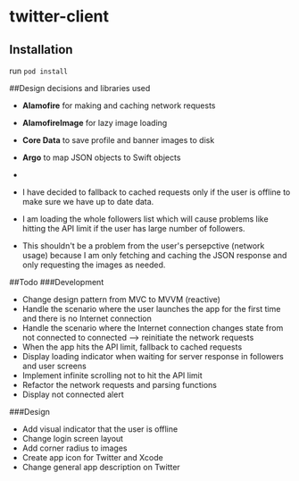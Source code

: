 # twitter-client
## Installation
run `pod install`

##Design decisions and libraries used
- **Alamofire** for making and caching network requests
- **AlamofireImage** for lazy image loading
- **Core Data** to save profile and banner images to disk
- **Argo** to map JSON objects to Swift objects

-
- I have decided to fallback to cached requests only if the user is offline to make sure we have up to date data.
- I am loading the whole followers list which will cause problems like hitting the API limit if the user has large number of followers.
- This shouldn't be a problem from the user's persepctive (network usage) because I am only fetching and caching the JSON response and only requesting the images as needed.

##Todo
###Development
- Change design pattern from MVC to MVVM (reactive)
- Handle the scenario where the user launches the app for the first time and there is no Internet connection
- Handle the scenario where the Internet connection changes state from not connected to connected --> reinitiate the network requests
- When the app hits the API limit, fallback to cached requests
- Display loading indicator when waiting for server response in followers and user screens
- Implement infinite scrolling not to hit the API limit
- Refactor the network requests and parsing functions
- Display not connected alert

###Design
- Add visual indicator that the user is offline
- Change login screen layout
- Add corner radius to images
- Create app icon for Twitter and Xcode
- Change general app description on Twitter
